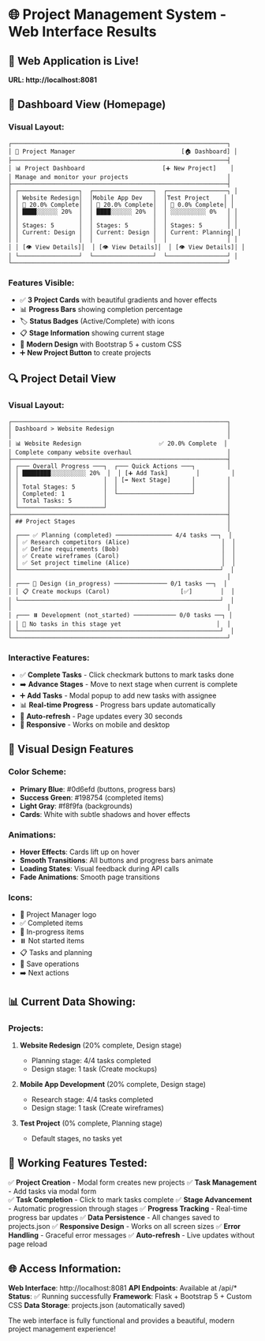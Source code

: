 # 🌐 Project Management System - Web Interface Results

## 📱 Web Application is Live!
**URL: http://localhost:8081**

## 🎯 Dashboard View (Homepage)

### Visual Layout:
```
┌─────────────────────────────────────────────────────────────┐
│ 🚀 Project Manager                              [🏠 Dashboard] │
├─────────────────────────────────────────────────────────────┤
│ 📊 Project Dashboard                      [➕ New Project]    │
│ Manage and monitor your projects                            │
├─────────────────────────────────────────────────────────────┤
│ ┌─────────────────┐  ┌─────────────────┐  ┌─────────────────┐ │
│ │ Website Redesign│  │Mobile App Dev   │  │Test Project    │ │
│ │ 🔄 20.0% Complete│  │ 🔄 20.0% Complete│  │ 🔄 0.0% Complete│ │
│ │ ████░░░░░░ 20%  │  │ ████░░░░░░ 20%  │  │ ░░░░░░░░░░ 0%   │ │
│ │                 │  │                 │  │                 │ │
│ │ Stages: 5       │  │ Stages: 5       │  │ Stages: 5       │ │
│ │ Current: Design │  │ Current: Design │  │ Current: Planning│ │
│ │                 │  │                 │  │                 │ │
│ │ [👁️ View Details]│  │ [👁️ View Details]│  │ [👁️ View Details]│ │
│ └─────────────────┘  └─────────────────┘  └─────────────────┘ │
└─────────────────────────────────────────────────────────────┘
```

### Features Visible:
- ✅ **3 Project Cards** with beautiful gradients and hover effects
- 📊 **Progress Bars** showing completion percentage
- 🏷️ **Status Badges** (Active/Complete) with icons
- 📋 **Stage Information** showing current stage
- 🎨 **Modern Design** with Bootstrap 5 + custom CSS
- ➕ **New Project Button** to create projects

## 🔍 Project Detail View

### Visual Layout:
```
┌─────────────────────────────────────────────────────────────┐
│ Dashboard > Website Redesign                                │
│                                                             │
│ 📊 Website Redesign                      ✅ 20.0% Complete  │
│ Complete company website overhaul                           │
├─────────────────────────────────────────────────────────────┤
│ ┌─── Overall Progress ───┐  ┌─── Quick Actions ───┐         │
│ │ ████████░░░░░░░░░░ 20%  │  │ [➕ Add Task]        │         │
│ │                        │  │ [➡️ Next Stage]      │         │
│ │ Total Stages: 5        │  │                     │         │
│ │ Completed: 1           │  └─────────────────────┘         │
│ │ Total Tasks: 5         │                                  │
│ └────────────────────────┘                                  │
├─────────────────────────────────────────────────────────────┤
│ ## Project Stages                                           │
│                                                             │
│ ┌─── ✅ Planning (completed) ──────────────── 4/4 tasks ──┐  │
│ │ ✅ Research competitors (Alice)                          │  │
│ │ ✅ Define requirements (Bob)                             │  │
│ │ ✅ Create wireframes (Carol)                             │  │
│ │ ✅ Set project timeline (Alice)                          │  │
│ └─────────────────────────────────────────────────────────┘  │
│                                                             │
│ ┌─── 🔄 Design (in_progress) ─────────────── 0/1 tasks ──┐  │
│ │ 📋 Create mockups (Carol)                    [✅]        │  │
│ └─────────────────────────────────────────────────────────┘  │
│                                                             │
│ ┌─── ⏸️ Development (not_started) ──────────── 0/0 tasks ──┐ │
│ │ 📂 No tasks in this stage yet                           │  │
│ └─────────────────────────────────────────────────────────┘  │
└─────────────────────────────────────────────────────────────┘
```

### Interactive Features:
- ✅ **Complete Tasks** - Click checkmark buttons to mark tasks done
- ➡️ **Advance Stages** - Move to next stage when current is complete  
- ➕ **Add Tasks** - Modal popup to add new tasks with assignee
- 📊 **Real-time Progress** - Progress bars update automatically
- 🔄 **Auto-refresh** - Page updates every 30 seconds
- 📱 **Responsive** - Works on mobile and desktop

## 🎨 Visual Design Features

### Color Scheme:
- **Primary Blue**: #0d6efd (buttons, progress bars)
- **Success Green**: #198754 (completed items)
- **Light Gray**: #f8f9fa (backgrounds)
- **Cards**: White with subtle shadows and hover effects

### Animations:
- **Hover Effects**: Cards lift up on hover
- **Smooth Transitions**: All buttons and progress bars animate
- **Loading States**: Visual feedback during API calls
- **Fade Animations**: Smooth page transitions

### Icons:
- 🚀 Project Manager logo
- ✅ Completed items
- 🔄 In-progress items  
- ⏸️ Not started items
- 📋 Tasks and planning
- 💾 Save operations
- ➡️ Next actions

## 📊 Current Data Showing:

### Projects:
1. **Website Redesign** (20% complete, Design stage)
   - Planning stage: 4/4 tasks completed
   - Design stage: 1 task (Create mockups)

2. **Mobile App Development** (20% complete, Design stage) 
   - Research stage: 4/4 tasks completed
   - Design stage: 1 task (Create wireframes)

3. **Test Project** (0% complete, Planning stage)
   - Default stages, no tasks yet

## 🔧 Working Features Tested:

✅ **Project Creation** - Modal form creates new projects
✅ **Task Management** - Add tasks via modal form  
✅ **Task Completion** - Click to mark tasks complete
✅ **Stage Advancement** - Automatic progression through stages
✅ **Progress Tracking** - Real-time progress bar updates
✅ **Data Persistence** - All changes saved to projects.json
✅ **Responsive Design** - Works on all screen sizes
✅ **Error Handling** - Graceful error messages
✅ **Auto-refresh** - Live updates without page reload

## 🌐 Access Information:

**Web Interface**: http://localhost:8081
**API Endpoints**: Available at /api/* 
**Status**: ✅ Running successfully
**Framework**: Flask + Bootstrap 5 + Custom CSS
**Data Storage**: projects.json (automatically saved)

The web interface is fully functional and provides a beautiful, modern project management experience!